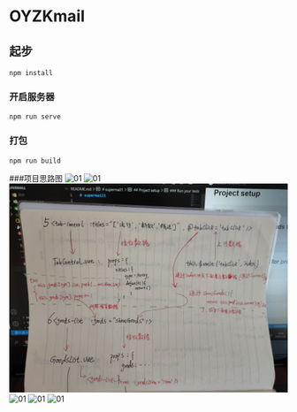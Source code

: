 # OYZKmail

## 起步
```
npm install
```

### 开启服务器
```
npm run serve
```

### 打包
```
npm run build
```
###项目思路图
![01](src/assets/img/outline/01.jpg)
![01](src/assets/img/outline/02.jpg)
![01](src/assets/img/outline/03.jpg)
![01](src/assets/img/outline/04.jpg)
![01](src/assets/img/outline/05.jpg)
![01](src/assets/img/outline/06.jpg)
